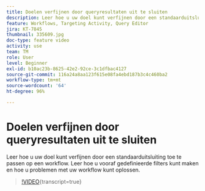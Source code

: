 ```yaml
---
title: Doelen verfijnen door queryresultaten uit te sluiten
description: Leer hoe u uw doel kunt verfijnen door een standaarduitsluiting toe te passen op een workflow. Leer hoe u vooraf gedefinieerde filters kunt maken en hoe u problemen met uw workflow kunt oplossen.
feature: Workflows, Targeting Activity, Query Editor
jira: KT-7845
thumbnail: 335609.jpg
doc-type: feature video
activity: use
team: TM
role: User
level: Beginner
exl-id: b10ac23b-8625-42e2-92ce-3c1dfbac4127
source-git-commit: 116a24a8aa123f615e08fa4ebd187b3c4c460ba2
workflow-type: tm+mt
source-wordcount: '64'
ht-degree: 96%

---
```


# Doelen verfijnen door queryresultaten uit te sluiten

Leer hoe u uw doel kunt verfijnen door een standaarduitsluiting toe te passen op een workflow. Leer hoe u vooraf gedefinieerde filters kunt maken en hoe u problemen met uw workflow kunt oplossen.

>[!VIDEO](https://video.tv.adobe.com/v/335609?quality=12&learn=on){transcript=true}
